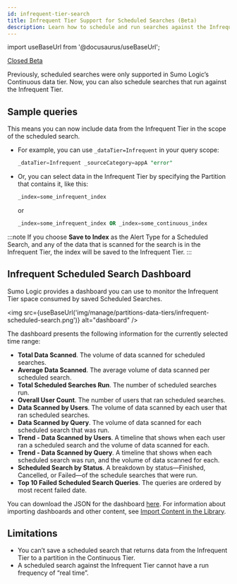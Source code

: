 ```yaml
---
id: infrequent-tier-search
title: Infrequent Tier Support for Scheduled Searches (Beta)
description: Learn how to schedule and run searches against the Infrequent data tier.
---
```


import useBaseUrl from '@docusaurus/useBaseUrl';

<head>
  <meta name="robots" content="noindex" />
</head>

<p><a href="/docs/beta"><span className="beta">Closed Beta</span></a></p>

<!-- Originally added as a beta article with SUMO-176420. -->

Previously, scheduled searches were only supported in Sumo Logic’s Continuous data tier. Now, you can also schedule searches that run against the Infrequent Tier.

## Sample queries

This means you can now include data from the Infrequent Tier in the scope of the scheduled search.

* For example, you can use `_dataTier=Infrequent` in your query scope:
  ```sql
  _dataTier=Infrequent _sourceCategory=appA "error"
  ```
* Or, you can select data in the Infrequent Tier by specifying the Partition that contains it, like this:
  ```sql
  _index=some_infrequent_index
  ```
  or
  ```sql
  _index=some_infrequent_index OR _index=some_continuous_index
  ```

:::note
If you choose **Save to Index** as the Alert Type for a Scheduled Search, and any of the data that is scanned for the search is in the Infrequent Tier, the index will be saved to the Infrequent Tier.
:::


## Infrequent Scheduled Search Dashboard

Sumo Logic provides a dashboard you can use to monitor the Infrequent Tier space consumed by saved Scheduled Searches.

<img src={useBaseUrl('img/manage/partitions-data-tiers/infrequent-scheduled-search.png')} alt="dashboard" />

The dashboard presents the following information for the currently selected time range:

* **Total Data Scanned**. The volume of data scanned for scheduled searches.
* **Average Data Scanned**. The average volume of data scanned per scheduled search.
* **Total Scheduled Searches Run**. The number of scheduled searches run.
* **Overall User Count**. The number of users that ran scheduled searches.
* **Data Scanned by Users**. The volume of data scanned by each user that ran scheduled searches.
* **Data Scanned by Query**. The volume of data scanned for each scheduled search that was run.
* **Trend - Data Scanned by Users**. A timeline that shows when each user ran a scheduled search and the volume of data scanned for each.
* **Trend - Data Scanned by Query**. A timeline that shows when each scheduled search was run, and the volume of data scanned for each.
* **Scheduled Search by Status**. A breakdown by status—Finished, Cancelled, or Failed—of the schedule searches that were run.
* **Top 10 Failed Scheduled Search Queries**. The queries are ordered by most recent failed date.

You can download the JSON for the dashboard [here](https://sumologic-app-data.s3.amazonaws.com/Infrequent_Scheduled_Search_Dashboard.json). For information about importing dashboards and other content, see [Import Content in the Library](/docs/get-started/library#import-content).

## Limitations  

* You can’t save a scheduled search that returns data from the Infrequent Tier to a partition in the Continuous Tier.
* A scheduled search against the Infrequent Tier cannot have a run frequency of “real time”.
